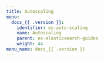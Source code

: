 ```yaml
---
title: Autoscaling
menu:
  docs_{{ .version }}:
    identifier: es-auto-scaling
    name: Autoscaling
    parent: es-elasticsearch-guides
    weight: 44
menu_name: docs_{{ .version }}
---
```

